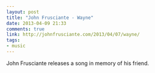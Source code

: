 ```yaml
---
layout: post
title: "John Frusciante - Wayne"
date: 2013-04-09 21:33
comments: true
link: http://johnfrusciante.com/2013/04/07/wayne/
tags: 
- music
---
```


John Frusciante releases a song in memory of his friend.